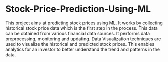 # Stock-Price-Prediction-Using-ML

This project aims at predicting stock prices using ML. It works by collecting historical stock price data which is the first step in the process. This data can be obtained from various financial data sources. It performs data preprocessing, monitoring and updating. Data Visualization techniques are used to visualize the historical and predicted stock prices. This enables analytics for an investor to better understand the trend and patterns in the data.
